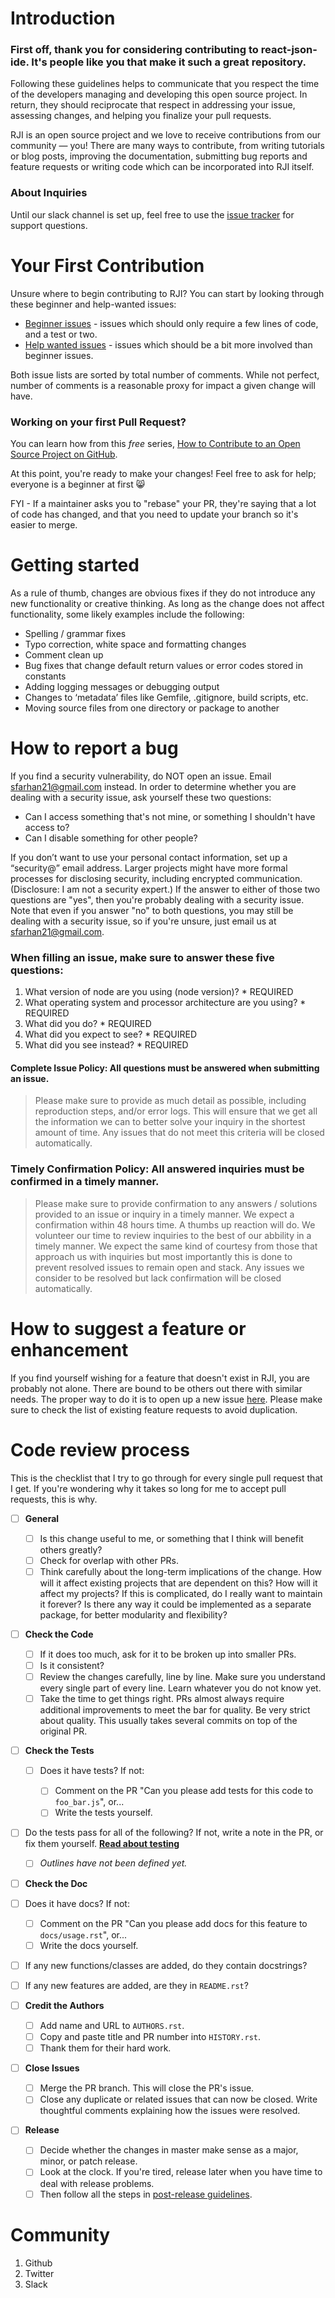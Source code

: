 # Introduction

### First off, thank you for considering contributing to react-json-ide. It's people like you that make it such a great repository.

Following these guidelines helps to communicate that you respect the time of the developers managing and developing this open source project. In return, they should reciprocate that respect in addressing your issue, assessing changes, and helping you finalize your pull requests.


RJI is an open source project and we love to receive contributions from our community — you! There are many ways to contribute, from writing tutorials or blog posts, improving the documentation, submitting bug reports and feature requests or writing code which can be incorporated into RJI itself.

### About Inquiries

Until our slack channel is set up, feel free to use the [issue tracker](https://github.com/fsheik/react-json-ide/issues) for support questions.

# Your First Contribution
Unsure where to begin contributing to RJI? You can start by looking through these beginner and help-wanted issues:

* [Beginner issues](https://github.com/fsheik/react-json-ide/labels/beginner) - issues which should only require a few lines of code, and a test or two.
* [Help wanted issues](https://github.com/fsheik/react-json-ide/labels/help%20wanted) - issues which should be a bit more involved than beginner issues.

Both issue lists are sorted by total number of comments. While not perfect, number of comments is a reasonable proxy for impact a given change will have.

### Working on your first Pull Request?

You can learn how from this *free* series, [How to Contribute to an Open Source Project on GitHub](https://egghead.io/series/how-to-contribute-to-an-open-source-project-on-github).

At this point, you're ready to make your changes! Feel free to ask for help; everyone is a beginner at first :smile_cat:

FYI - If a maintainer asks you to "rebase" your PR, they're saying that a lot of code has changed, and that you need to update your branch so it's easier to merge.

# Getting started

As a rule of thumb, changes are obvious fixes if they do not introduce any new functionality or creative thinking. As long as the change does not affect functionality, some likely examples include the following:
* Spelling / grammar fixes
* Typo correction, white space and formatting changes
* Comment clean up
* Bug fixes that change default return values or error codes stored in constants
* Adding logging messages or debugging output
* Changes to ‘metadata’ files like Gemfile, .gitignore, build scripts, etc.
* Moving source files from one directory or package to another

# How to report a bug
If you find a security vulnerability, do NOT open an issue. Email sfarhan21@gmail.com instead.
In order to determine whether you are dealing with a security issue, ask yourself these two questions:

* Can I access something that's not mine, or something I shouldn't have access to?
* Can I disable something for other people?

If you don’t want to use your personal contact information, set up a “security@” email address. Larger projects might have more formal processes for disclosing security, including encrypted communication. (Disclosure: I am not a security expert.)
If the answer to either of those two questions are "yes", then you're probably dealing with a security issue. Note that even if you answer "no" to both questions, you may still be dealing with a security issue, so if you're unsure, just email us at sfarhan21@gmail.com.

### When filling an issue, make sure to answer these five questions:

1. What version of node are you using (node version)? * REQUIRED
2. What operating system and processor architecture are you using? * REQUIRED
3. What did you do? * REQUIRED
4. What did you expect to see? * REQUIRED
5. What did you see instead? * REQUIRED

#### Complete Issue Policy: All questions must be answered when submitting an issue.
> Please make sure to provide as much detail as possible, including reproduction steps, and/or error logs. This will ensure that we get all the information we can to better solve your inquiry in the shortest amount of time. Any issues that do not meet this criteria will be closed automatically.

### Timely Confirmation Policy: All answered inquiries must be confirmed in a timely manner.
> Please make sure to provide confirmation to any answers / solutions provided to an issue or inquiry in a timely manner. We expect a confirmation within 48 hours time. A thumbs up reaction will do. We volunteer our time to review inquiries to the best of our abbility in a timely manner. We expect the same kind of courtesy from those that approach us with inquiries but most importantly this is done to prevent resolved issues to remain open and stack. Any issues we consider to be resolved but lack confirmation will be closed automatically.

# How to suggest a feature or enhancement
If you find yourself wishing for a feature that doesn't exist in RJI, you are probably not alone. There are bound to be others out there with similar needs. The proper way to do it is to open up a new issue [here](https://github.com/fsheik/react-json-ide/issues). Please make sure to check the list of existing feature requests to avoid duplication.

# Code review process
This is the checklist that I try to go through for every single pull request that I get. If you're wondering why it takes so long for me to accept pull requests, this is why.

- [ ] **General**

  - [ ] Is this change useful to me, or something that I think will benefit others greatly?
  - [ ] Check for overlap with other PRs.
  - [ ] Think carefully about the long-term implications of the change. How will it affect existing projects that are dependent on this? How will it affect my projects? If this is complicated, do I really want to maintain it forever? Is there any way it could be implemented as a separate package, for better modularity and flexibility?

- [ ] **Check the Code**

  - [ ] If it does too much, ask for it to be broken up into smaller PRs.
  - [ ] Is it consistent?
  - [ ] Review the changes carefully, line by line. Make sure you understand every single part of every line. Learn whatever you do not know yet.
  - [ ] Take the time to get things right. PRs almost always require additional improvements to meet the bar for quality. Be very strict about quality. This usually takes several commits on top of the original PR.

- [ ] **Check the Tests**

  - [ ] Does it have tests? If not:

    - [ ] Comment on the PR "Can you please add tests for this code to `foo_bar.js`", or...
    - [ ] Write the tests yourself.

- [ ] Do the tests pass for all of the following? If not, write a note in the PR, or fix them yourself. [**Read about testing**](https://github.com/fsheik/react-json-ide/wiki/How-to-Create-and-Run-Tests)

    - [ ] *Outlines have not been defined yet.*

- [ ] **Check the Doc**

- [ ] Does it have docs? If not:

  - [ ] Comment on the PR "Can you please add docs for this feature to `docs/usage.rst`", or...
  - [ ] Write the docs yourself.

- [ ] If any new functions/classes are added, do they contain docstrings?
- [ ] If any new features are added, are they in `README.rst`?

- [ ] **Credit the Authors**

  - [ ] Add name and URL to `AUTHORS.rst`.
  - [ ] Copy and paste title and PR number into `HISTORY.rst`.
  - [ ] Thank them for their hard work.

- [ ] **Close Issues**

  - [ ] Merge the PR branch. This will close the PR's issue.
  - [ ] Close any duplicate or related issues that can now be closed. Write thoughtful comments explaining how the issues were resolved.

- [ ] **Release**

  - [ ] Decide whether the changes in master make sense as a major, minor, or patch release.
  - [ ] Look at the clock. If you're tired, release later when you have time to deal with release problems.
  - [ ] Then follow all the steps in [post-release guidelines]().
  
# Community
1. Github
2. Twitter
3. Slack

